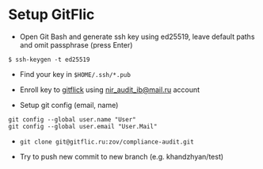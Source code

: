 # Setup GitFlic

<!-- ### Prerequises
- Предполагается, что вы используете git bash -->


- Open Git Bash and generate ssh key using ed25519, leave default paths and omit passphrase (press Enter)

```shell
$ ssh-keygen -t ed25519
```

- Find your key in `$HOME/.ssh/*.pub` 

- Enroll key to [gitflick](https://gitflic.ru/settings/keys) using nir_audit_ib@mail.ru account

- Setup git config (email, name)

```shell
git config --global user.name "User"
git config --global user.email "User.Mail"
```

- `git clone git@gitflic.ru:zov/compliance-audit.git`

- Try to push new commit to new branch (e.g. khandzhyan/test)